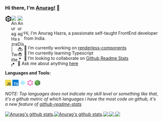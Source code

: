 ### Hi there, I'm [Anurag!](https://anuraghazra.github.io) 👋

<a href="https://codesandbox.io/u/anuraghazra">
  <img align="left" alt="Anurag Hazra | CodeSandbox" width="20px" src="https://raw.githubusercontent.com/anuraghazra/anuraghazra/master/assets/codesandbox.svg" />
</a>
<a href="https://twitter.com/anuraghazru">
  <img align="left" alt="Anurag Hazra | Twitter" width="21px" src="https://raw.githubusercontent.com/anuraghazra/anuraghazra/master/assets/twitter.svg" />
</a>
<a href="https://discord.gg/VK4k3Br">
  <img align="left" alt="Anurag's Discord" width="21px" src="https://raw.githubusercontent.com/anuraghazra/anuraghazra/master/assets/discord-round.svg" />
</a>

<br />
<br />

Hi, I'm Anurag Hazra, a passionate self-taught FrontEnd developer from India.

- 🔭 I’m currently working on [renderless-components](https://github.com/timelessco/renderless-components)
- 🌱 I’m currently learning Typescript
- 👯 I’m looking to collaborate on [Github Readme Stats](https://github.com/anuraghazra/github-readme-stats)
- 💬 Ask me about anything [here](https://github.com/anuraghazra/anuraghazra/issues)

**Languages and Tools:**  

<code><img height="20" src="https://raw.githubusercontent.com/github/explore/80688e429a7d4ef2fca1e82350fe8e3517d3494d/topics/javascript/javascript.png"></code>
<code><img height="20" src="https://raw.githubusercontent.com/github/explore/80688e429a7d4ef2fca1e82350fe8e3517d3494d/topics/typescript/typescript.png"></code>
<code><img height="20" src="https://raw.githubusercontent.com/github/explore/80688e429a7d4ef2fca1e82350fe8e3517d3494d/topics/react/react.png"></code>
<code><img height="20" src="https://raw.githubusercontent.com/github/explore/5c058a388828bb5fde0bcafd4bc867b5bb3f26f3/topics/graphql/graphql.png"></code>
<code><img height="20" src="https://raw.githubusercontent.com/github/explore/80688e429a7d4ef2fca1e82350fe8e3517d3494d/topics/nodejs/nodejs.png"></code>    

<!--- 
  if you have forked this to use on your profile, 
  Change the `github-readme-stats.anuraghazra1.vercel.app` to `github-readme-stats.vercel.app` 
--->

<!-- Change the `github-readme-stats.anuraghazra1.vercel.app` to `github-readme-stats.vercel.app`  -->

*NOTE: Top languages does not indicate my skill level or something like that, it's a github metric of which languages i have the most code on github, it's a new feature of [github-readme-stats](https://github.com/anuraghazra/github-readme-stats)*

<a href="https://github.com/Borrus-sudo/awesome-stack">
  <img align="center" src="https://awesome-stack.glitch.me/api/v1/cards?name=anuraghazra&repos=convoychat,BugVilla,Verly.js,anuraghazra.github.io&theme=material-palenight" alt="Anurag's github stats" />
</a>
<a href="https://github.com/anuraghazra/github-readme-stats">
  <img align="center" src="https://github-readme-stats.anuraghazra1.vercel.app/api?username=anuraghazra&show_icons=true&include_all_commits=true&theme=material-palenight" alt="Anurag's github stats" />
</a>
<a href="https://github.com/anuraghazra/github-readme-stats">
  <!-- Change the `github-readme-stats.anuraghazra1.vercel.app` to `github-readme-stats.vercel.app`  -->
  <img align="center" src="https://github-readme-stats.anuraghazra1.vercel.app/api/top-langs/?username=anuraghazra&layout=compact&theme=material-palenight" />
</a>

<a href="https://github.com/anuraghazra/github-readme-stats">
  <!-- Change the `github-readme-stats.anuraghazra1.vercel.app` to `github-readme-stats.vercel.app`  -->
  <img align="center" src="https://github-readme-stats.anuraghazra1.vercel.app/api/pin/?username=anuraghazra&repo=github-readme-stats&theme=material-palenight" />
</a>    
<a href="https://github.com/anuraghazra/anuraghazra.github.io">
  <!-- Change the `github-readme-stats.anuraghazra1.vercel.app` to `github-readme-stats.vercel.app`  -->
  <img align="center" src="https://github-readme-stats.anuraghazra1.vercel.app/api/pin/?username=anuraghazra&repo=anuraghazra.github.io&theme=material-palenight" />
</a>
